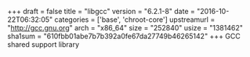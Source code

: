 +++
draft = false
title = "libgcc"
version = "6.2.1-8"
date = "2016-10-22T06:32:05"
categories = ['base', 'chroot-core']
upstreamurl = "http://gcc.gnu.org"
arch = "x86_64"
size = "252840"
usize = "1381462"
sha1sum = "610fbb01abe7b7b392a0fe67da27749b46265142"
+++
GCC shared support library